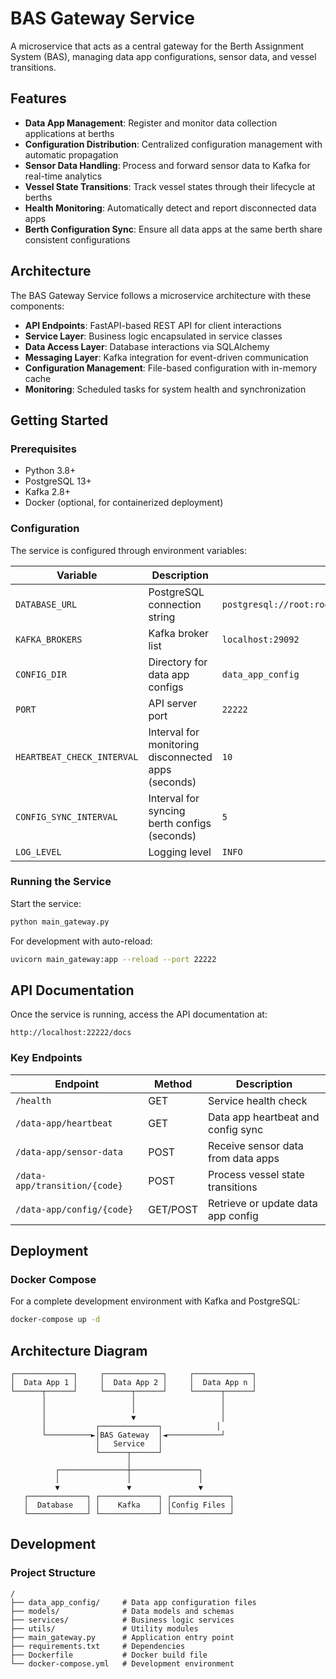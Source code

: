 # BAS Gateway Service

A microservice that acts as a central gateway for the Berth Assignment System (BAS), managing data app configurations, sensor data, and vessel transitions.

## Features

- **Data App Management**: Register and monitor data collection applications at berths
- **Configuration Distribution**: Centralized configuration management with automatic propagation
- **Sensor Data Handling**: Process and forward sensor data to Kafka for real-time analytics
- **Vessel State Transitions**: Track vessel states through their lifecycle at berths
- **Health Monitoring**: Automatically detect and report disconnected data apps
- **Berth Configuration Sync**: Ensure all data apps at the same berth share consistent configurations

## Architecture

The BAS Gateway Service follows a microservice architecture with these components:

- **API Endpoints**: FastAPI-based REST API for client interactions
- **Service Layer**: Business logic encapsulated in service classes
- **Data Access Layer**: Database interactions via SQLAlchemy
- **Messaging Layer**: Kafka integration for event-driven communication
- **Configuration Management**: File-based configuration with in-memory cache
- **Monitoring**: Scheduled tasks for system health and synchronization

## Getting Started

### Prerequisites

- Python 3.8+
- PostgreSQL 13+
- Kafka 2.8+
- Docker (optional, for containerized deployment)

### Configuration

The service is configured through environment variables:

| Variable | Description | Default |
|----------|-------------|---------|
| `DATABASE_URL` | PostgreSQL connection string | `postgresql://root:rootReccotech@localhost:56432/bas_db` |
| `KAFKA_BROKERS` | Kafka broker list | `localhost:29092` |
| `CONFIG_DIR` | Directory for data app configs | `data_app_config` |
| `PORT` | API server port | `22222` |
| `HEARTBEAT_CHECK_INTERVAL` | Interval for monitoring disconnected apps (seconds) | `10` |
| `CONFIG_SYNC_INTERVAL` | Interval for syncing berth configs (seconds) | `5` |
| `LOG_LEVEL` | Logging level | `INFO` |

### Running the Service

Start the service:

```bash
python main_gateway.py
```

For development with auto-reload:

```bash
uvicorn main_gateway:app --reload --port 22222
```

## API Documentation

Once the service is running, access the API documentation at:

```
http://localhost:22222/docs
```

### Key Endpoints

| Endpoint | Method | Description |
|----------|--------|-------------|
| `/health` | GET | Service health check |
| `/data-app/heartbeat` | GET | Data app heartbeat and config sync |
| `/data-app/sensor-data` | POST | Receive sensor data from data apps |
| `/data-app/transition/{code}` | POST | Process vessel state transitions |
| `/data-app/config/{code}` | GET/POST | Retrieve or update data app config |

## Deployment

### Docker Compose

For a complete development environment with Kafka and PostgreSQL:

```bash
docker-compose up -d
```

## Architecture Diagram

```
┌─────────────┐     ┌─────────────┐     ┌─────────────┐
│  Data App 1 │     │  Data App 2 │     │  Data App n │
└──────┬──────┘     └──────┬──────┘     └──────┬──────┘
       │                   │                   │
       │                   │                   │
       │                   ▼                   │
       │           ┌─────────────┐            │
       └──────────►│BAS Gateway  │◄────────────┘
                   │   Service   │
                   └──────┬──────┘
                          │
          ┌───────────────┼───────────────┐
          │               │               │
          ▼               ▼               ▼
   ┌─────────────┐ ┌─────────────┐ ┌─────────────┐
   │  Database   │ │    Kafka    │ │Config Files │
   └─────────────┘ └─────────────┘ └─────────────┘
```

## Development

### Project Structure

```
/
├── data_app_config/     # Data app configuration files
├── models/              # Data models and schemas
├── services/            # Business logic services
├── utils/               # Utility modules
├── main_gateway.py      # Application entry point
├── requirements.txt     # Dependencies
├── Dockerfile           # Docker build file
└── docker-compose.yml   # Development environment
```
